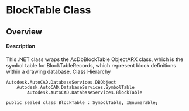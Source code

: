 # BlockTable Class

## Overview

#### Description
This .NET class wraps the AcDbBlockTable ObjectARX class, which is the symbol table for BlockTableRecords, which represent block definitions within a drawing database.
Class Hierarchy
```text
Autodesk.AutoCAD.DatabaseServices.DBObject
    Autodesk.AutoCAD.DatabaseServices.SymbolTable
        Autodesk.AutoCAD.DatabaseServices.BlockTable
```

```text
public sealed class BlockTable : SymbolTable, IEnumerable;
```